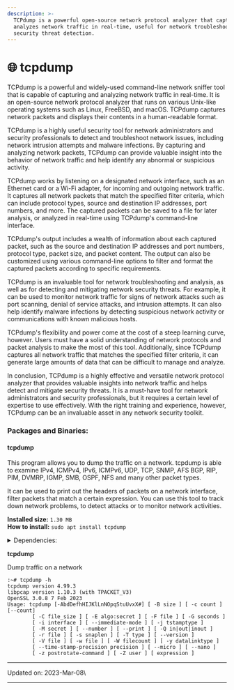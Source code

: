 ```yaml
---
description: >-
  TCPdump is a powerful open-source network protocol analyzer that captures and
  analyzes network traffic in real-time, useful for network troubleshooting and
  security threat detection.
---
```


# 🌐 tcpdump

TCPdump is a powerful and widely-used command-line network sniffer tool that is capable of capturing and analyzing network traffic in real-time. It is an open-source network protocol analyzer that runs on various Unix-like operating systems such as Linux, FreeBSD, and macOS. TCPdump captures network packets and displays their contents in a human-readable format.

TCPdump is a highly useful security tool for network administrators and security professionals to detect and troubleshoot network issues, including network intrusion attempts and malware infections. By capturing and analyzing network packets, TCPdump can provide valuable insight into the behavior of network traffic and help identify any abnormal or suspicious activity.

TCPdump works by listening on a designated network interface, such as an Ethernet card or a Wi-Fi adapter, for incoming and outgoing network traffic. It captures all network packets that match the specified filter criteria, which can include protocol types, source and destination IP addresses, port numbers, and more. The captured packets can be saved to a file for later analysis, or analyzed in real-time using TCPdump's command-line interface.

TCPdump's output includes a wealth of information about each captured packet, such as the source and destination IP addresses and port numbers, protocol type, packet size, and packet content. The output can also be customized using various command-line options to filter and format the captured packets according to specific requirements.

TCPdump is an invaluable tool for network troubleshooting and analysis, as well as for detecting and mitigating network security threats. For example, it can be used to monitor network traffic for signs of network attacks such as port scanning, denial of service attacks, and intrusion attempts. It can also help identify malware infections by detecting suspicious network activity or communications with known malicious hosts.

TCPdump's flexibility and power come at the cost of a steep learning curve, however. Users must have a solid understanding of network protocols and packet analysis to make the most of this tool. Additionally, since TCPdump captures all network traffic that matches the specified filter criteria, it can generate large amounts of data that can be difficult to manage and analyze.

In conclusion, TCPdump is a highly effective and versatile network protocol analyzer that provides valuable insights into network traffic and helps detect and mitigate security threats. It is a must-have tool for network administrators and security professionals, but it requires a certain level of expertise to use effectively. With the right training and experience, however, TCPdump can be an invaluable asset in any network security toolkit.

### Packages and Binaries:

#### tcpdump <a href="#tcpdump" id="tcpdump"></a>

This program allows you to dump the traffic on a network. tcpdump is able to examine IPv4, ICMPv4, IPv6, ICMPv6, UDP, TCP, SNMP, AFS BGP, RIP, PIM, DVMRP, IGMP, SMB, OSPF, NFS and many other packet types.

It can be used to print out the headers of packets on a network interface, filter packets that match a certain expression. You can use this tool to track down network problems, to detect attacks or to monitor network activities.

**Installed size:** `1.30 MB`\
**How to install:** `sudo apt install tcpdump`

<details>

<summary>Dependencies:</summary>

* adduser
* libc6
* libpcap0.8
* libssl3

</details>

**tcpdump**

Dump traffic on a network

```
:~# tcpdump -h
tcpdump version 4.99.3
libpcap version 1.10.3 (with TPACKET_V3)
OpenSSL 3.0.8 7 Feb 2023
Usage: tcpdump [-AbdDefhHIJKlLnNOpqStuUvxX#] [ -B size ] [ -c count ] [--count]
		[ -C file_size ] [ -E algo:secret ] [ -F file ] [ -G seconds ]
		[ -i interface ] [ --immediate-mode ] [ -j tstamptype ]
		[ -M secret ] [ --number ] [ --print ] [ -Q in|out|inout ]
		[ -r file ] [ -s snaplen ] [ -T type ] [ --version ]
		[ -V file ] [ -w file ] [ -W filecount ] [ -y datalinktype ]
		[ --time-stamp-precision precision ] [ --micro ] [ --nano ]
		[ -z postrotate-command ] [ -Z user ] [ expression ]
```

***

Updated on: 2023-Mar-08\


***
